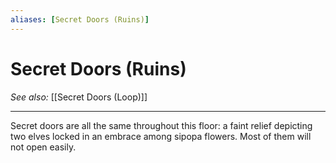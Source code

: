 ```yaml
---
aliases: [Secret Doors (Ruins)]
---
```


# Secret Doors (Ruins)
*See also:* [[Secret Doors (Loop)]]
___


Secret doors are all the same throughout this floor: a faint relief depicting two elves locked in an embrace among sipopa flowers. Most of them will not open easily.